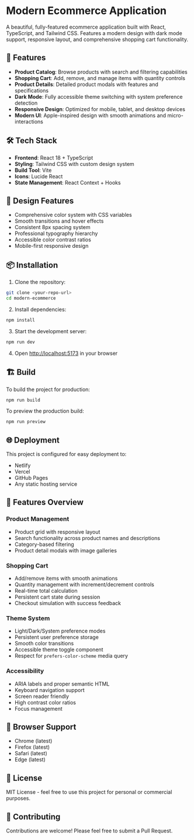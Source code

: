 # Modern Ecommerce Application

A beautiful, fully-featured ecommerce application built with React, TypeScript, and Tailwind CSS. Features a modern design with dark mode support, responsive layout, and comprehensive shopping cart functionality.

## 🚀 Features

- **Product Catalog**: Browse products with search and filtering capabilities
- **Shopping Cart**: Add, remove, and manage items with quantity controls
- **Product Details**: Detailed product modals with features and specifications
- **Dark Mode**: Fully accessible theme switching with system preference detection
- **Responsive Design**: Optimized for mobile, tablet, and desktop devices
- **Modern UI**: Apple-inspired design with smooth animations and micro-interactions

## 🛠️ Tech Stack

- **Frontend**: React 18 + TypeScript
- **Styling**: Tailwind CSS with custom design system
- **Build Tool**: Vite
- **Icons**: Lucide React
- **State Management**: React Context + Hooks

## 🎨 Design Features

- Comprehensive color system with CSS variables
- Smooth transitions and hover effects
- Consistent 8px spacing system
- Professional typography hierarchy
- Accessible color contrast ratios
- Mobile-first responsive design

## 📦 Installation

1. Clone the repository:
```bash
git clone <your-repo-url>
cd modern-ecommerce
```

2. Install dependencies:
```bash
npm install
```

3. Start the development server:
```bash
npm run dev
```

4. Open [http://localhost:5173](http://localhost:5173) in your browser

## 🏗️ Build

To build the project for production:

```bash
npm run build
```

To preview the production build:

```bash
npm run preview
```

## 🌐 Deployment

This project is configured for easy deployment to:
- Netlify
- Vercel
- GitHub Pages
- Any static hosting service

## 📱 Features Overview

### Product Management
- Product grid with responsive layout
- Search functionality across product names and descriptions
- Category-based filtering
- Product detail modals with image galleries

### Shopping Cart
- Add/remove items with smooth animations
- Quantity management with increment/decrement controls
- Real-time total calculation
- Persistent cart state during session
- Checkout simulation with success feedback

### Theme System
- Light/Dark/System preference modes
- Persistent user preference storage
- Smooth color transitions
- Accessible theme toggle component
- Respect for `prefers-color-scheme` media query

### Accessibility
- ARIA labels and proper semantic HTML
- Keyboard navigation support
- Screen reader friendly
- High contrast color ratios
- Focus management

## 🎯 Browser Support

- Chrome (latest)
- Firefox (latest)
- Safari (latest)
- Edge (latest)

## 📄 License

MIT License - feel free to use this project for personal or commercial purposes.

## 🤝 Contributing

Contributions are welcome! Please feel free to submit a Pull Request.